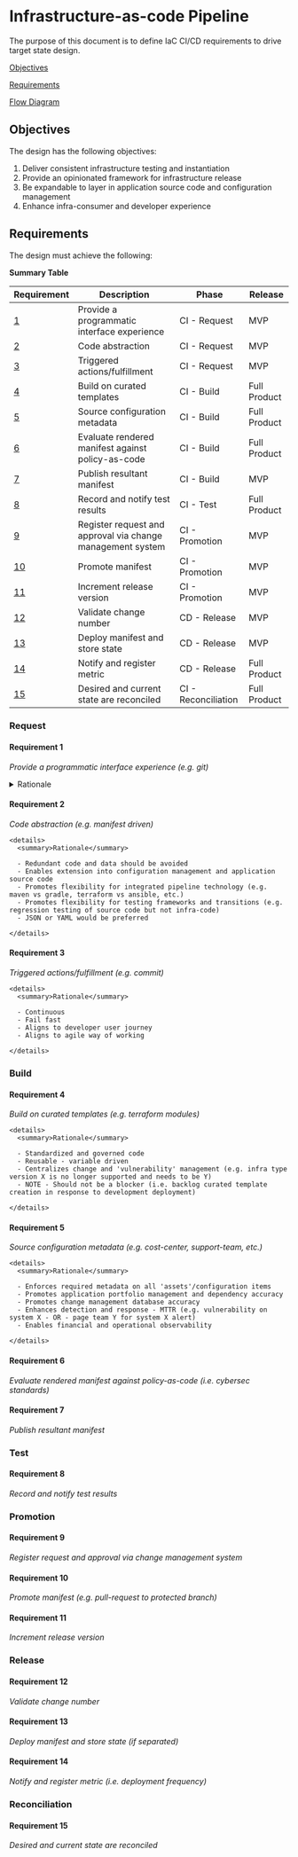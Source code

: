 # Infrastructure-as-code Pipeline

The purpose of this document is to define IaC CI/CD requirements to drive target state design.

[Objectives](#objectives)

[Requirements](#requirements)

[Flow Diagram](#flow-diagram)


## Objectives

The design has the following objectives:

1. Deliver consistent infrastructure testing and instantiation
2. Provide an opinionated framework for infrastructure release
3. Be expandable to layer in application source code and configuration management
4. Enhance infra-consumer and developer experience


## Requirements

The design must achieve the following:

**Summary Table**

| Requirement | Description | Phase | Release |
| ----------- | ----------- | ----- | ------- |
| [1](#requirement-1) | Provide a programmatic interface experience | CI - Request | MVP |
| [2](#requirement-2) | Code abstraction | CI - Request | MVP |
| [3](#requirement-3) | Triggered actions/fulfillment  | CI - Request | MVP |
| [4](#requirement-4) | Build on curated templates | CI - Build | Full Product |
| [5](#requirement-5) | Source configuration metadata | CI - Build | Full Product |
| [6](#requirement-6) | Evaluate rendered manifest against policy-as-code | CI - Build | Full Product |
| [7](#requirement-7) | Publish resultant manifest | CI - Build | MVP |
| [8](#requirement-8) | Record and notify test results | CI - Test | Full Product |
| [9](#requirement-9) | Register request and approval via change management system | CI - Promotion | MVP |
| [10](#requirement-10) | Promote manifest | CI - Promotion | MVP |
| [11](#requirement-11) | Increment release version | CI - Promotion | MVP |
| [12](#requirement-12) | Validate change number | CD - Release | MVP |
| [13](#requirement-13) | Deploy manifest and store state | CD - Release | MVP |
| [14](#requirement-14) | Notify and register metric | CD - Release | Full Product |
| [15](#requirement-15) | Desired and current state are reconciled | CI - Reconciliation | Full Product |

### Request

#### Requirement 1

*Provide a programmatic interface experience (e.g. git)*

<details>
  <summary>Rationale</summary>

  - Integration with developer tools/IDEs enhances the experience
  - Promote flexibility for front end input (e.g. ServiceNow form, workflow orchestrators, hyper-automation tooling)
  - Git maintains history, audit, and versioning

</details>

#### Requirement 2

*Code abstraction (e.g. manifest driven)*

    <details>
      <summary>Rationale</summary>

      - Redundant code and data should be avoided
      - Enables extension into configuration management and application source code
      - Promotes flexibility for integrated pipeline technology (e.g. maven vs gradle, terraform vs ansible, etc.)
      - Promotes flexibility for testing frameworks and transitions (e.g. regression testing of source code but not infra-code)
      - JSON or YAML would be preferred

    </details>

#### Requirement 3

*Triggered actions/fulfillment (e.g. commit)*

    <details>
      <summary>Rationale</summary>

      - Continuous
      - Fail fast
      - Aligns to developer user journey
      - Aligns to agile way of working

    </details>

### Build

#### Requirement 4

*Build on curated templates (e.g. terraform modules)*

    <details>
      <summary>Rationale</summary>

      - Standardized and governed code
      - Reusable - variable driven
      - Centralizes change and 'vulnerability' management (e.g. infra type version X is no longer supported and needs to be Y)
      - NOTE - Should not be a blocker (i.e. backlog curated template creation in response to development deployment)

    </details>

#### Requirement 5

*Source configuration metadata (e.g. cost-center, support-team, etc.)*

    <details>
      <summary>Rationale</summary>

      - Enforces required metadata on all 'assets'/configuration items
      - Promotes application portfolio management and dependency accuracy
      - Promotes change management database accuracy
      - Enhances detection and response - MTTR (e.g. vulnerability on system X - OR - page team Y for system X alert)
      - Enables financial and operational observability

    </details>

#### Requirement 6

*Evaluate rendered manifest against policy-as-code (i.e. cybersec standards)*


#### Requirement 7

*Publish resultant manifest*

### Test

#### Requirement 8

*Record and notify test results*

### Promotion

#### Requirement 9

*Register request and approval via change management system*

#### Requirement 10

*Promote manifest (e.g. pull-request to protected branch)*

#### Requirement 11

*Increment release version*

### Release

#### Requirement 12

*Validate change number*

#### Requirement 13

*Deploy manifest and store state (if separated)*

#### Requirement 14

*Notify and register metric (i.e. deployment frequency)*

### Reconciliation

#### Requirement 15

*Desired and current state are reconciled*
